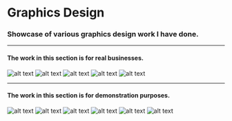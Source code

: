 # Graphics Design
### Showcase of various graphics design work I have done.
***
#### The work in this section is for real businesses.

![alt text][gloseats]
![alt text][jjsfront]
![alt text][jjsrear]
![alt text][jjslabels]
![alt text][noxxpt]
***
#### The work in this section is for demonstration purposes.
![alt text][wepsystems]
![alt text][blueribbon]
![alt text][innout]
![alt text][mixtape]
![alt text][textexample]
![alt text][airkua]


[blueribbon]: https://github.com/jdzine92/Graphics-Design/blob/main/blueribbon-watermarked.png "Blue Ribbon Co."
[innout]: https://github.com/jdzine92/Graphics-Design/blob/main/innout-watermarked.png "In 'N' Out"
[jjsfront]: https://github.com/jdzine92/Graphics-Design/blob/main/jjs-front-watermarked.png "JJ's Sweet Treats flyer"
[jjsrear]: https://github.com/jdzine92/Graphics-Design/blob/main/jjs-rear-watermarked.png "JJ's Sweet Treats flyer"
[mixtape]: https://github.com/jdzine92/Graphics-Design/blob/main/mixtape-watermarked.jpg "Classic Car Mixtape"
[textexample]: https://github.com/jdzine92/Graphics-Design/blob/main/textexample-watermarked.jpg "Floral Text"
[airkua]: https://github.com/jdzine92/Graphics-Design/blob/main/airkua-watermarked.png "AirKua"
[eclipse]: https://github.com/jdzine92/Graphics-Design/blob/main/eclipse-software-watermarked.png "Eclipse Software"
[gloseats]: https://github.com/jdzine92/Graphics-Design/blob/main/glos-eats-watermarked.jpg "Gloucester Eats"
[jjslabels]: https://github.com/jdzine92/Graphics-Design/blob/main/jjs-labels.jpg "JJ's Swwet treats Labels"
[noxxpt]: https://github.com/jdzine92/Graphics-Design/blob/main/noxxpt-watermarked.png "Noxx Personal Training"
[wepsystems]: https://github.com/jdzine92/Graphics-Design/blob/main/wep-systems.jpg "WEP Systems"
